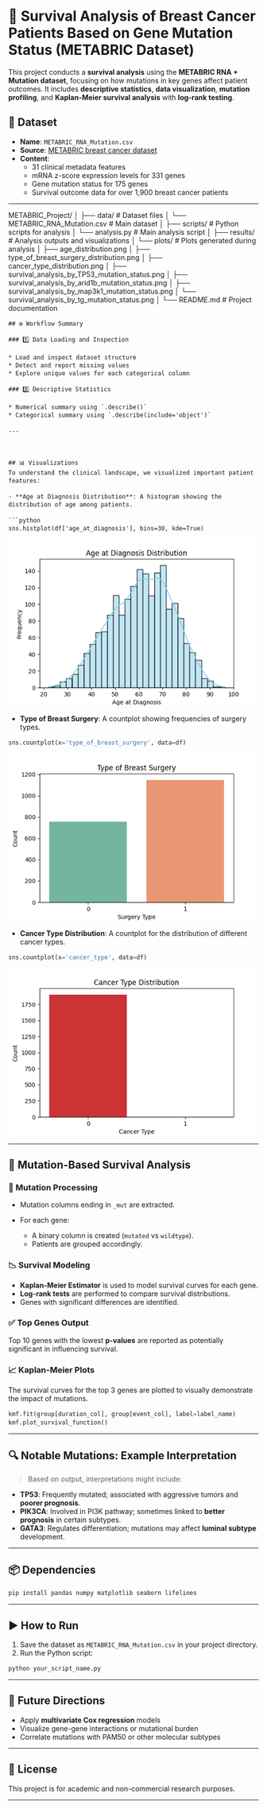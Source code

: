 
# 🔬 Survival Analysis of Breast Cancer Patients Based on Gene Mutation Status (METABRIC Dataset)

This project conducts a **survival analysis** using the **METABRIC RNA + Mutation dataset**, focusing on how mutations in key genes affect patient outcomes. It includes **descriptive statistics**, **data visualization**, **mutation profiling**, and **Kaplan-Meier survival analysis** with **log-rank testing**.


## 🧾 Dataset

* **Name**: `METABRIC_RNA_Mutation.csv`  
* **Source**: [METABRIC breast cancer dataset](https://www.kaggle.com/datasets/raghadalharbi/breast-cancer-gene-expression-profiles-metabric)  
* **Content**:  
  -  31 clinical metadata features  
  -  mRNA z-score expression levels for 331 genes  
  -  Gene mutation status for 175 genes  
  -  Survival outcome data for over 1,900 breast cancer patients  

---


METABRIC_Project/
│
├── data/                           # Dataset files
│   └── METABRIC_RNA_Mutation.csv   # Main dataset
│
├── scripts/                        # Python scripts for analysis
│   └── analysis.py                 # Main analysis script
│
├── results/                        # Analysis outputs and visualizations
│   └── plots/                      # Plots generated during analysis
│       ├── age_distribution.png
│       ├── type_of_breast_surgery_distribution.png
│       ├── cancer_type_distribution.png
│       ├── survival_analysis_by_TP53_mutation_status.png
│       ├── survival_analysis_by_arid1b_mutation_status.png
│       ├── survival_analysis_by_map3k1_mutation_status.png
│       └── survival_analysis_by_tg_mutation_status.png
│
└── README.md                       # Project documentation

```
## ⚙️ Workflow Summary

### 1️⃣ Data Loading and Inspection

* Load and inspect dataset structure
* Detect and report missing values
* Explore unique values for each categorical column

### 2️⃣ Descriptive Statistics

* Numerical summary using `.describe()`
* Categorical summary using `.describe(include='object')`

---



## 📊 Visualizations
To understand the clinical landscape, we visualized important patient features:

- **Age at Diagnosis Distribution**: A histogram showing the distribution of age among patients.
  
```python
sns.histplot(df['age_at_diagnosis'], bins=30, kde=True)
```
  ![Age at Diagnosis](images/age_distribution.png)

- **Type of Breast Surgery**: A countplot showing frequencies of surgery types.

```python
sns.countplot(x='type_of_breast_surgery', data=df)
```
  ![Type of Breast Surgery](images/type_of_breast_surgery.png)

- **Cancer Type Distribution**: A countplot for the distribution of different cancer types.

```python
sns.countplot(x='cancer_type', data=df)
```
  ![Cancer Type Distribution](images/cancer_type_distribution.png)


---

## 🧬 Mutation-Based Survival Analysis

### 🔎 Mutation Processing

* Mutation columns ending in `_mut` are extracted.
* For each gene:

  * A binary column is created (`mutated` vs `wildtype`).
  * Patients are grouped accordingly.

### 📉 Survival Modeling

* **Kaplan-Meier Estimator** is used to model survival curves for each gene.
* **Log-rank tests** are performed to compare survival distributions.
* Genes with significant differences are identified.

### ✅ Top Genes Output

Top 10 genes with the lowest **p-values** are reported as potentially significant in influencing survival.

### 📈 Kaplan-Meier Plots

The survival curves for the top 3 genes are plotted to visually demonstrate the impact of mutations.

```python
kmf.fit(group[duration_col], group[event_col], label=label_name)
kmf.plot_survival_function()
```

---

## 🔍 Notable Mutations: Example Interpretation

> Based on output, interpretations might include:

* **TP53**: Frequently mutated; associated with aggressive tumors and **poorer prognosis**.
* **PIK3CA**: Involved in PI3K pathway; sometimes linked to **better prognosis** in certain subtypes.
* **GATA3**: Regulates differentiation; mutations may affect **luminal subtype** development.

---

## 📦 Dependencies

```bash
pip install pandas numpy matplotlib seaborn lifelines
```

---

## ▶️ How to Run

1. Save the dataset as `METABRIC_RNA_Mutation.csv` in your project directory.
2. Run the Python script:

```bash
python your_script_name.py
```

---

## 🧠 Future Directions

* Apply **multivariate Cox regression** models
* Visualize gene-gene interactions or mutational burden
* Correlate mutations with PAM50 or other molecular subtypes

---

## 📜 License

This project is for academic and non-commercial research purposes.

---



